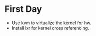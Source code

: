 # First Day

- Use kvm to virtualize the kernel for hw.
- Install lxr for kernel cross referencing.
